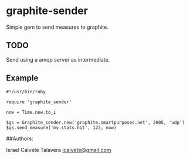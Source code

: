 # graphite-sender

Simple gem to send measures to graphite.

## TODO

Send using a amqp server as intermediate.

## Example


```
#!/usr/bin/ruby

require 'graphite_sender'

now = Time.now.to_i

$gs = Graphite_sender.new('graphite.smartpurposes.net', 2005, 'udp')
$gs.send_measure('my.stats.hit', 123, now)

```

##Authors:

Israel Calvete Talavera <icalvete@gmail.com>
